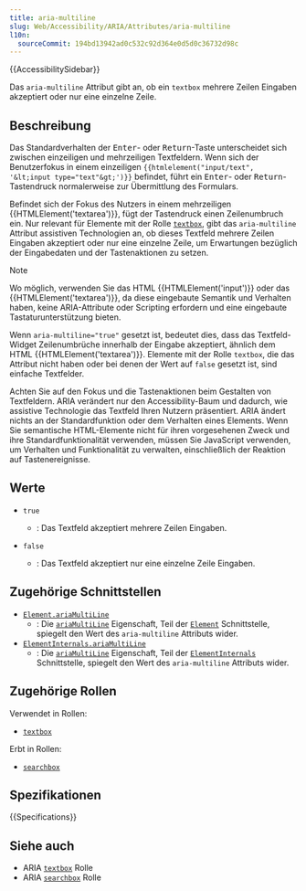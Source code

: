 ```yaml
---
title: aria-multiline
slug: Web/Accessibility/ARIA/Attributes/aria-multiline
l10n:
  sourceCommit: 194bd13942ad0c532c92d364e0d5d0c36732d98c
---
```


{{AccessibilitySidebar}}

Das `aria-multiline` Attribut gibt an, ob ein `textbox` mehrere Zeilen Eingaben akzeptiert oder nur eine einzelne Zeile.

## Beschreibung

Das Standardverhalten der <kbd>Enter</kbd>- oder <kbd>Return</kbd>-Taste unterscheidet sich zwischen einzeiligen und mehrzeiligen Textfeldern. Wenn sich der Benutzerfokus in einem einzeiligen `{{htmlelement("input/text", '&lt;input type="text"&gt;')}}` befindet, führt ein <kbd>Enter</kbd>- oder <kbd>Return</kbd>-Tastendruck normalerweise zur Übermittlung des Formulars.

Befindet sich der Fokus des Nutzers in einem mehrzeiligen {{HTMLElement('textarea')}}, fügt der Tastendruck einen Zeilenumbruch ein. Nur relevant für Elemente mit der Rolle [`textbox`](/de/docs/Web/Accessibility/ARIA/Roles/textbox_role), gibt das `aria-multiline` Attribut assistiven Technologien an, ob dieses Textfeld mehrere Zeilen Eingaben akzeptiert oder nur eine einzelne Zeile, um Erwartungen bezüglich der Eingabedaten und der Tastenaktionen zu setzen.

> [!NOTE]
> Wo möglich, verwenden Sie das HTML {{HTMLElement('input')}} oder das {{HTMLElement('textarea')}}, da diese eingebaute Semantik und Verhalten haben, keine ARIA-Attribute oder Scripting erfordern und eine eingebaute Tastaturunterstützung bieten.

Wenn `aria-multiline="true"` gesetzt ist, bedeutet dies, dass das Textfeld-Widget Zeilenumbrüche innerhalb der Eingabe akzeptiert, ähnlich dem HTML {{HTMLElement('textarea')}}. Elemente mit der Rolle `textbox`, die das Attribut nicht haben oder bei denen der Wert auf `false` gesetzt ist, sind einfache Textfelder.

Achten Sie auf den Fokus und die Tastenaktionen beim Gestalten von Textfeldern. ARIA verändert nur den Accessibility-Baum und dadurch, wie assistive Technologie das Textfeld Ihren Nutzern präsentiert. ARIA ändert nichts an der Standardfunktion oder dem Verhalten eines Elements. Wenn Sie semantische HTML-Elemente nicht für ihren vorgesehenen Zweck und ihre Standardfunktionalität verwenden, müssen Sie JavaScript verwenden, um Verhalten und Funktionalität zu verwalten, einschließlich der Reaktion auf Tastenereignisse.

## Werte

- `true`

  - : Das Textfeld akzeptiert mehrere Zeilen Eingaben.

- `false`
  - : Das Textfeld akzeptiert nur eine einzelne Zeile Eingaben.

## Zugehörige Schnittstellen

- [`Element.ariaMultiLine`](/de/docs/Web/API/Element/ariaMultiLine)
  - : Die [`ariaMultiLine`](/de/docs/Web/API/Element/ariaMultiLine) Eigenschaft, Teil der [`Element`](/de/docs/Web/API/Element) Schnittstelle, spiegelt den Wert des `aria-multiline` Attributs wider.
- [`ElementInternals.ariaMultiLine`](/de/docs/Web/API/ElementInternals/ariaMultiLine)
  - : Die [`ariaMultiLine`](/de/docs/Web/API/ElementInternals/ariaMultiLine) Eigenschaft, Teil der [`ElementInternals`](/de/docs/Web/API/ElementInternals) Schnittstelle, spiegelt den Wert des `aria-multiline` Attributs wider.

## Zugehörige Rollen

Verwendet in Rollen:

- [`textbox`](/de/docs/Web/Accessibility/ARIA/Roles/textbox_role)

Erbt in Rollen:

- [`searchbox`](/de/docs/Web/Accessibility/ARIA/Roles/searchbox_role)

## Spezifikationen

{{Specifications}}

## Siehe auch

- ARIA [`textbox`](/de/docs/Web/Accessibility/ARIA/Roles/textbox_role) Rolle
- ARIA [`searchbox`](/de/docs/Web/Accessibility/ARIA/Roles/searchbox_role) Rolle
